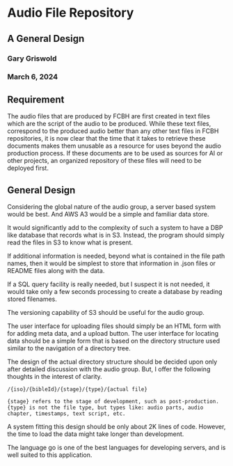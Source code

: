 # Audio File Repository
## A General Design
### Gary Griswold
### March 6, 2024

## Requirement

The audio files that are produced by FCBH are first created in text files which are the script of the audio to be produced.  While these text files, correspond to the produced audio better than any other text files in FCBH repositories, it is now clear that the time that it takes to retrieve these documents makes them unusable as a resource for uses beyond the audio production process.  If these documents are to be used as sources for AI or other projects, an organized repository of these files will need to be deployed first.

## General Design

Considering the global nature of the audio group, a server based system would be best. And AWS A3 would be a simple and familiar data store.

It would significantly add to the complexity of such a system to have a DBP like database that records what is in S3.  Instead, the program should simply read the files in S3 to know what is present.

If additional information is needed, beyond what is contained in the file path names, then it would be simplest to store that information in .json files or README files along with the data.

If a SQL query facility is really needed, but I suspect it is not needed, it would take only a few seconds processing to create a database by reading stored filenames. 

The versioning capability of S3 should be useful for the audio group.

The user interface for uploading files should simply be an HTML form with for adding meta data, and a upload button.  The user interface for locating data should be a simple form that is based on the directory structure used similar to the navigation of a directory tree.

The design of the actual directory structure should be decided upon only after detailed discussion with the audio group.  But, I offer the following thoughts in the interest of clarity.

	/{iso}/{bibleId}/{stage}/{type}/{actual file}

	{stage} refers to the stage of development, such as post-production.
	{type} is not the file type, but types like: audio parts, audio chapter, timestamps, text script, etc.

A system fitting this design should be only about 2K lines of code.  However, the time to load the data might take longer than development.

The language go is one of the best languages for developing servers, and is well suited to this application.




